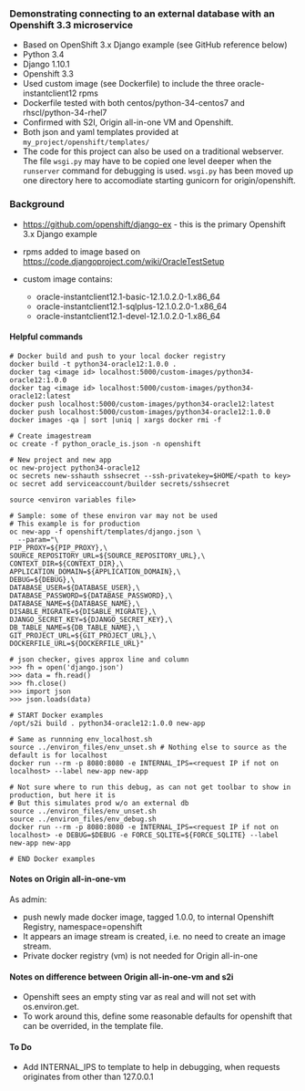 ### Demonstrating connecting to an external database with an Openshift 3.3 microservice ###

- Based on OpenShift 3.x Django example (see GitHub reference below)
- Python 3.4
- Django 1.10.1
- Openshift 3.3
- Used custom image (see Dockerfile) to include the three oracle-instantclient12 rpms
- Dockerfile tested with both centos/python-34-centos7 and rhscl/python-34-rhel7
- Confirmed with S2I, Origin all-in-one VM and Openshift.
- Both json and yaml templates provided at `my_project/openshift/templates/`
- The code for this project can also be used on a traditional webserver.  The file `wsgi.py` may have to be copied one level deeper when the `runserver` command for debugging is used.  `wsgi.py`  has been moved up one directory here to accomodiate starting gunicorn for origin/openshift.

### Background

- https://github.com/openshift/django-ex - this is the primary Openshift 3.x Django example
- rpms added to image based on https://code.djangoproject.com/wiki/OracleTestSetup
- custom image contains:
 
    - oracle-instantclient12.1-basic-12.1.0.2.0-1.x86_64
    - oracle-instantclient12.1-sqlplus-12.1.0.2.0-1.x86_64
    - oracle-instantclient12.1-devel-12.1.0.2.0-1.x86_64

#### Helpful commands ####

```
# Docker build and push to your local docker registry
docker build -t python34-oracle12:1.0.0 .
docker tag <image id> localhost:5000/custom-images/python34-oracle12:1.0.0
docker tag <image id> localhost:5000/custom-images/python34-oracle12:latest
docker push localhost:5000/custom-images/python34-oracle12:latest
docker push localhost:5000/custom-images/python34-oracle12:1.0.0
docker images -qa | sort |uniq | xargs docker rmi -f

# Create imagestream
oc create -f python_oracle_is.json -n openshift

# New project and new app
oc new-project python34-oracle12
oc secrets new-sshauth sshsecret --ssh-privatekey=$HOME/<path to key>
oc secret add serviceaccount/builder secrets/sshsecret

source <environ variables file>

# Sample: some of these environ var may not be used
# This example is for production
oc new-app -f openshift/templates/django.json \
  --param="\
PIP_PROXY=${PIP_PROXY},\
SOURCE_REPOSITORY_URL=${SOURCE_REPOSITORY_URL},\
CONTEXT_DIR=${CONTEXT_DIR},\
APPLICATION_DOMAIN=${APPLICATION_DOMAIN},\
DEBUG=${DEBUG},\
DATABASE_USER=${DATABASE_USER},\
DATABASE_PASSWORD=${DATABASE_PASSWORD},\
DATABASE_NAME=${DATABASE_NAME},\
DISABLE_MIGRATE=${DISABLE_MIGRATE},\
DJANGO_SECRET_KEY=${DJANGO_SECRET_KEY},\
DB_TABLE_NAME=${DB_TABLE_NAME},\
GIT_PROJECT_URL=${GIT_PROJECT_URL},\
DOCKERFILE_URL=${DOCKERFILE_URL}"

# json checker, gives approx line and column
>>> fh = open('django.json')
>>> data = fh.read()
>>> fh.close()
>>> import json
>>> json.loads(data)

# START Docker examples
/opt/s2i build . python34-oracle12:1.0.0 new-app

# Same as runnning env_localhost.sh 
source ../environ_files/env_unset.sh # Nothing else to source as the default is for localhost
docker run --rm -p 8080:8080 -e INTERNAL_IPS=<request IP if not on localhost> --label new-app new-app 

# Not sure where to run this debug, as can not get toolbar to show in production, but here it is
# But this simulates prod w/o an external db
source ../environ_files/env_unset.sh
source ../environ_files/env_debug.sh
docker run --rm -p 8080:8080 -e INTERNAL_IPS=<request IP if not on localhost> -e DEBUG=$DEBUG -e FORCE_SQLITE=${FORCE_SQLITE} --label new-app new-app

# END Docker examples

```

#### Notes on Origin all-in-one-vm ####
As admin:

- push newly made docker image, tagged 1.0.0, to internal Openshift Registry, namespace=openshift
- It appears an image stream is created, i.e. no need to create an image stream.
- Private docker registry (vm) is not needed for Origin all-in-one

#### Notes on difference between Origin all-in-one-vm and s2i

- Openshift sees an empty sting var as real and will not set with os.environ.get.
- To work around this, define some reasonable defaults for openshift that can be overrided, in the template file.

#### To Do ####

- Add INTERNAL_IPS to template to help in debugging, when requests originates from other than 127.0.0.1
